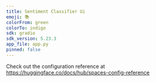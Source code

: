 ```yaml
---
title: Sentiment Classifier Ui
emoji: 📚
colorFrom: green
colorTo: indigo
sdk: gradio
sdk_version: 5.23.3
app_file: app.py
pinned: false
---
```


Check out the configuration reference at https://huggingface.co/docs/hub/spaces-config-reference
